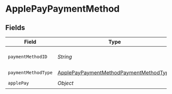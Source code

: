 # ApplePayPaymentMethod


## Fields

| Field                                                                                                       | Type                                                                                                        | Required                                                                                                    | Description                                                                                                 |
| ----------------------------------------------------------------------------------------------------------- | ----------------------------------------------------------------------------------------------------------- | ----------------------------------------------------------------------------------------------------------- | ----------------------------------------------------------------------------------------------------------- |
| `paymentMethodID`                                                                                           | *String*                                                                                                    | :heavy_check_mark:                                                                                          | ID of the payment method.                                                                                   |
| `paymentMethodType`                                                                                         | [ApplePayPaymentMethodPaymentMethodType](../../models/components/ApplePayPaymentMethodPaymentMethodType.md) | :heavy_check_mark:                                                                                          | N/A                                                                                                         |
| `applePay`                                                                                                  | *Object*                                                                                                    | :heavy_check_mark:                                                                                          | N/A                                                                                                         |
